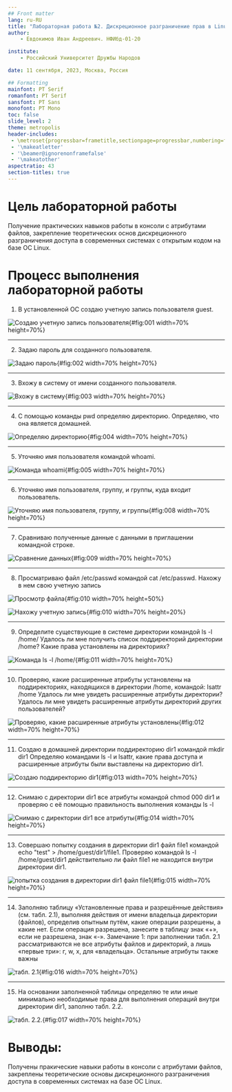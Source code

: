 ```yaml
---
## Front matter
lang: ru-RU
title: "Лабораторная работа №2. Дискреционное разграничение прав в Linux. Основные атрибуты."
author:
    - Евдокимов Иван Андреевич. НФИбд-01-20

institute:
    - Российский Университет Дружбы Народов

date: 11 сентября, 2023, Москва, Россия

## Formatting
mainfont: PT Serif
romanfont: PT Serif
sansfont: PT Sans
monofont: PT Mono
toc: false
slide_level: 2
theme: metropolis
header-includes: 
 - \metroset{progressbar=frametitle,sectionpage=progressbar,numbering=fraction}
 - '\makeatletter'
 - '\beamer@ignorenonframefalse'
 - '\makeatother'
aspectratio: 43
section-titles: true
---
```

# Цель лабораторной работы

Получение практических навыков работы в консоли с атрибутами файлов, закрепление теоретических основ дискреционного разграничения доступа в современных системах с открытым кодом на базе ОС Linux.

# Процесс выполнения лабораторной работы

1. В установленной ОС создаю учетную запись пользователя guest.

![Cоздаю учетную запись пользователя](image/2.1.png){#fig:001 width=70% height=70%}

---

2. Задаю пароль для созданного пользователя.

![Задаю пароль](image/2.2.png){#fig:002 width=70% height=70%}

---

3. Вхожу в систему от имени созданного пользователя.

![Вхожу в систему](image/2.3.png){#fig:003 width=70% height=70%}

---

4. С помощью команды pwd определяю директорию. Определяю, что она является домашней.

![Определяю директорию](image/2.4.png){#fig:004 width=70% height=70%}

---

5. Уточняю имя пользователя командой whoami.

![Команда whoami](image/2.5.png){#fig:005 width=70% height=70%}

---

6. Уточняю имя пользователя, группу, и группы, куда входит пользователь.

![Уточняю имя пользователя, группу, и группы](image/2.6.png){#fig:008 width=70% height=70%}

---

7. Сравниваю полученные данные с данными в приглашении командной строке.

![Сравнение данных](image/2.7.png){#fig:009 width=70% height=70%}

---

8. Просматриваю файл /etc/passwd командой cat /etc/passwd. Нахожу в нем свою учетную запись

![Просмотр файла](image/2.8.1.png){#fig:010 width=70% height=50%}

![Нахожу учетную запись](image/2.8.2.png){#fig:010 width=70% height=20%}

---

9. Определите существующие в системе директории командой ls -l /home/ Удалось ли мне получить список поддиректорий директории /home? Какие права установлены на директориях?

![Команда ls -l /home/](image/2.9.png){#fig:011 width=70% height=70%}

---

10. Проверяю, какие расширенные атрибуты установлены на поддиректориях, находящихся в директории /home, командой: lsattr /home Удалось ли мне увидеть расширенные атрибуты директории? Удалось ли мне увидеть расширенные атрибуты директорий других пользователей?

![Проверяю, какие расширенные атрибуты установлены](image/2.10.png){#fig:012 width=70% height=70%}

---

11. Создаю в домашней директории поддиректорию dir1 командой mkdir dir1 Определяю командами ls -l и lsattr, какие права доступа и расширенные атрибуты были выставлены на директорию dir1.

![Создаю поддиректорию dir1](image/2.11.png){#fig:013 width=70% height=70%}

---

12. Снимаю с директории dir1 все атрибуты командой chmod 000 dir1 и проверяю с её помощью правильность выполнения команды ls -l

![Снимаю с директории dir1 все атрибуты](image/2.12.png){#fig:014 width=70% height=70%}

---

13. Совершаю попытку создания в директории dir1 файл file1 командой echo "test" > /home/guest/dir1/file1. Проверяю командой ls -l /home/guest/dir1 действительно ли файл file1 не находится внутри директории dir1.

![попытка создания в директории dir1 файл file1](image/2.13.png){#fig:015 width=70% height=70%}

---

14. Заполняю таблицу «Установленные права и разрешённые действия» (см. табл. 2.1), выполняя действия от имени владельца директории (файлов), определив опытным путём, какие операции разрешены, а какие нет. Если операция разрешена, занесите в таблицу знак «+», если не разрешена, знак «-». Замечание 1: при заполнении табл. 2.1 рассматриваются не все атрибуты файлов и директорий, а лишь «первые три»: г, w, х, для «владельца». Остальные атрибуты также важны

![табл. 2.1](image/2.14.png){#fig:016 width=70% height=70%}

---

15. На основании заполненной таблицы определяю те или иные минимально необходимые права для выполнения операций внутри директории dir1, заполню табл. 2.2.

![табл. 2.2.](image/2.15.png){#fig:017 width=70% height=70%}

# Выводы:

Получены пракические навыки работы в консоли с атрибутами файлов, закреплены теоретические основы дискреционного разграничения доступа в современных системах на базе ОС Linux.